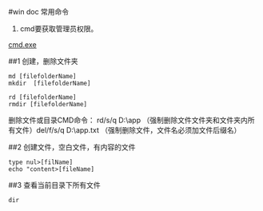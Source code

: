 #win doc 常用命令

1. cmd要获取管理员权限。

[cmd.exe](  C:\Windows\WinSxS\wow64_microsoft-windows-commandprompt_31bf3856ad364e35_10.0.10586.0_none_21e70967f9147e9b)

##1 创建，删除文件夹
```
md [filefolderName]
mkdir  [filefolderName]

rd [filefolderName]
rmdir [filefolderName]
```
删除文件或目录CMD命令：
rd/s/q D:\app  （强制删除文件文件夹和文件夹内所有文件）del/f/s/q D:\app.txt    （强制删除文件，文件名必须加文件后缀名）


##2 创建文件，空白文件，有内容的文件
```
type nul>[filName]
echo "content>[fileName]

```
##3 查看当前目录下所有文件
```
dir

```
